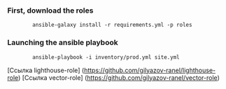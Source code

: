 ### First, download the roles
```
        ansible-galaxy install -r requirements.yml -p roles

```
### Launching the ansible playbook
```
        ansible-playbook -i inventory/prod.yml site.yml 
```

[Ссылка lighthouse-role] (https://github.com/gilyazov-ranel/lighthouse-role)
[Ссылка vector-role] (https://github.com/gilyazov-ranel/vector-role)
